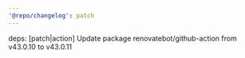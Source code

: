 ```yaml
---
'@repo/changelog': patch
---
```


deps: [patch|action] Update package renovatebot/github-action from v43.0.10 to v43.0.11
